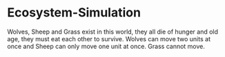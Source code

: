 # Ecosystem-Simulation
Wolves, Sheep and Grass exist in this world, they all die of hunger and old age, they must eat each other to survive. Wolves can move
two units at once and Sheep can only move one unit at once. Grass cannot move.
